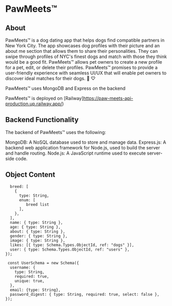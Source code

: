 # PawMeets™

## About

PawMeets™ is a dog dating app that helps dogs find compatible partners in New York City. The app showcases dog profiles with their picture and an about me section that allows them to share their personalities. They can swipe through profiles of NYC's finest dogs and match with those they think would be a good fit. PawMeets™ allows pet owners to create a new profile for a pet, edit, or delete their profiles. PawMeets™ promises to provide a user-friendly experience with seamless UI/UX that will enable pet owners to discover ideal matches for their dogs. 🐶 ♡

PawMeets™ uses MongoDB and Express on the backend

PawMeets™ is deployed on [Railway]https://paw-meets-api-production.up.railway.app/)

## Backend Functionality

The backend of PawMeets™ uses the following:

MongoDB: A NoSQL database used to store and manage data.
Express.js: A backend web application framework for Node.js, used to build the server and handle routing.
Node.js: A JavaScript runtime used to execute server-side code.

## Object Content

```const DogSchema = new Schema({
  breed: [
    {
      type: String,
      enum: [
         breed list
      ],
    },
  ],
  name: { type: String },
  age: { type: String },
  about: { type: String },
  gender: { type: String },
  image: { type: String },
  likes: [{ type: Schema.Types.ObjectId, ref: "dogs" }],
  user: { type: Schema.Types.ObjectId, ref: "users" },
});

 const UserSchema = new Schema({
  username: {
    type: String,
    required: true,
    unique: true,
  },
  email: {type: String},
  password_digest: { type: String, required: true, select: false },
});

```
